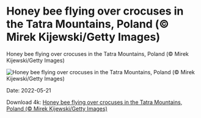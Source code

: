 # Honey bee flying over crocuses in the Tatra Mountains, Poland (© Mirek Kijewski/Getty Images)

Honey bee flying over crocuses in the Tatra Mountains, Poland (© Mirek Kijewski/Getty Images)

![Honey bee flying over crocuses in the Tatra Mountains, Poland (© Mirek Kijewski/Getty Images)](https://bing.com/th?id=OHR.ApisMellifera_EN-US1549924485_UHD.jpg&w=1024&h=576)

Date: 2022-05-21

Download 4k: [Honey bee flying over crocuses in the Tatra Mountains, Poland (© Mirek Kijewski/Getty Images)](https://bing.com/th?id=OHR.ApisMellifera_EN-US1549924485_UHD.jpg)

